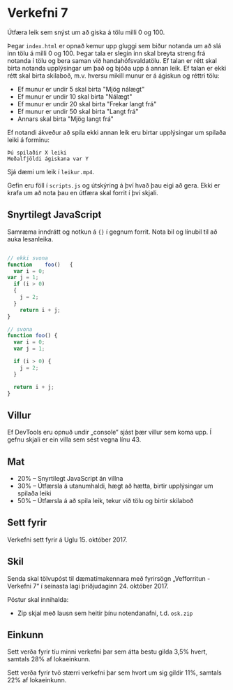 
# Verkefni 7

Útfæra leik sem snýst um að giska á tölu milli 0 og 100.

Þegar `index.html` er opnað kemur upp gluggi sem biður notanda um að slá inn tölu á milli 0 og 100. Þegar tala er slegin inn skal breyta streng frá notanda í tölu og bera saman við handahófsvaldatölu. Ef talan er rétt skal birta notanda upplýsingar um það og bjóða upp á annan leik. Ef talan er ekki rétt skal birta skilaboð, m.v. hversu mikill munur er á ágiskun og réttri tölu:

* Ef munur er undir 5 skal birta "Mjög nálægt"
* Ef munur er undir 10 skal birta "Nálægt"
* Ef munur er undir 20 skal birta "Frekar langt frá"
* Ef munur er undir 50 skal birta "Langt frá"
* Annars skal birta "Mjög langt frá"

Ef notandi ákveður að spila ekki annan leik eru birtar upplýsingar um spilaða leiki á forminu:

```
Þú spilaðir X leiki
Meðalfjöldi ágiskana var Y
```

Sjá dæmi um leik í `leikur.mp4`.

Gefin eru föll í `scripts.js` og útskýring á því hvað þau eigi að gera. Ekki er krafa um að nota þau en útfæra skal forrit í því skjali.

## Snyrtilegt JavaScript

Samræma inndrátt og notkun á `{}` í gegnum forrit. Nota bil og línubil til að auka lesanleika.

```javascript

// ekki svona
function    foo()   {
  var i = 0;
var j = 1;
  if (i > 0)
  {
    j = 2;
  }
    return i + j;
}

// svona
function foo() {
  var i = 0;
  var j = 1;

  if (i > 0) {
    j = 2;
  }

  return i + j;
}
```

## Villur

Ef DevTools eru opnuð undir „console“ sjást þær villur sem koma upp. Í gefnu skjali er ein villa sem sést vegna línu 43.

## Mat

* 20% – Snyrtilegt JavaScript án villna
* 30% – Útfærsla á utanumhaldi, hægt að hætta, birtir upplýsingar um spilaða leiki
* 50% – Útfærsla á að spila leik, tekur við tölu og birtir skilaboð

## Sett fyrir

Verkefni sett fyrir á Uglu 15. október 2017.

## Skil

Senda skal tölvupóst til dæmatímakennara með fyrirsögn „Vefforritun - Verkefni 7“ í seinasta lagi þriðjudaginn 24. október 2017.

Póstur skal innihalda:

* Zip skjal með lausn sem heitir þínu notendanafni, t.d. `osk.zip`

## Einkunn

Sett verða fyrir tíu minni verkefni þar sem átta bestu gilda 3,5% hvert, samtals 28% af lokaeinkunn.

Sett verða fyrir tvö stærri verkefni þar sem hvort um sig gildir 11%, samtals 22% af lokaeinkunn.
